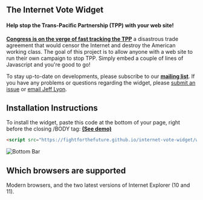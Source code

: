 The Internet Vote Widget
------------------------
#### Help stop the Trans-Pacific Partnership (TPP) with your web site!

[**Congress is on the verge of fast tracking the TPP**][1] a disastrous trade
agreement that would censor the Internet and destroy the American working class.
The goal of this project is to allow anyone with a web site to run their own
campaign to stop TPP. Simply embed a couple of lines of Javascript and you're
good to go!

To stay up-to-date on developments, please subscribe to our
[**mailing list**][1]. If you have any problems or questions regarding
the widget, please [submit an issue][3] or [email Jeff Lyon][4].


Installation Instructions
-------------------------

To install the widget, paste this code at the bottom of your page, right before
the closing /BODY tag: [**(See demo)**][2]
```html
<script src="https://fightforthefuture.github.io/internet-vote-widget/widget.min.js"></script>
```
![Bottom Bar](https://fightforthefuture.github.io/internet-vote-widget/demos/modal.png)


Which browsers are supported
----------------------------
Modern browsers, and the two latest versions of Internet Explorer (10 and 11).


[1]: https://www.battleforthenet.com/countdown
[2]: https://fightforthefuture.github.io/internet-vote-widget/demos/modal.html
[3]: https://github.com/fightforthefuture/internet-vote-widget/issues
[4]: mailto:jeff@fightforthefuture.org
